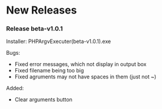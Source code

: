 <h1>New Releases</h1>

<h3>Release beta-v1.0.1</h3>

Installer: PHPArgvExecuter(beta-v1.0.1).exe

Bugs:
- Fixed error messages, which not display in output box
- Fixed filename being too big
- Fixed agruments may not have spaces in them (just not ~)

Added:
- Clear arguments button
